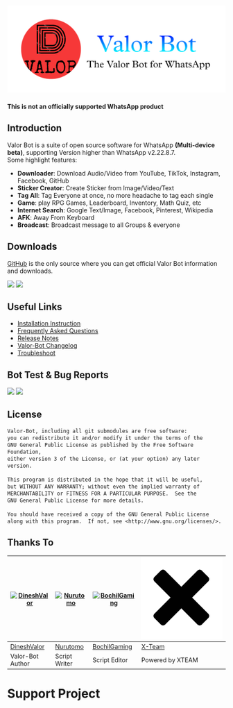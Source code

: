 ![](docs/images/logo.png)

#### This is not an officially supported WhatsApp product

## Introduction
Valor Bot is a suite of open source software for WhatsApp **(Multi-device beta)**, supporting Version higher than WhatsApp  v2.22.8.7.<br>
Some highlight features:

- **Downloader**: Download Audio/Video from YouTube, TikTok, Instagram, Facebook, GitHub
- **Sticker Creator**: Create Sticker from Image/Video/Text
- **Tag All**: Tag Everyone at once, no more headache to tag each single
- **Game**: play RPG Games, Leaderboard, Inventory, Math Quiz, etc
- **Internet Search**: Google Text/Image, Facebook, Pinterest, Wikipedia
- **AFK**: Away From Keyboard
- **Broadcast**: Broadcast message to all Groups & everyone

## Downloads

[GitHub](https://github.com/DineshValor/valor-game) is the only source where you can get official Valor Bot information and downloads.

[![](https://img.shields.io/badge/Valor_Bot-v2.22.8.7-blue)](https://github.com/DineshValor/valor-game/releases/tag/v2.22.8.7)
[![](https://img.shields.io/badge/Valor_Bot_Termux-v2.22.8.7-blue)](https://github.com/DineshValor/valor-game/releases/tag/v2.22.8.7)

## Useful Links
- [Installation Instruction](https://)
- [Frequently Asked Questions](https://)
- [Release Notes](https://)
- [Valor-Bot Changelog](https://)
- [Troubleshoot](https://github.com/puppeteer/puppeteer/blob/main/docs/troubleshooting.md)

## Bot Test & Bug Reports

[![](https://img.shields.io/badge/Bot_Test-WhatsApp-whatsapp?logo=whatsapp)](wa.me/919971107409)
[![](https://img.shields.io/badge/Bug_Report-WhatsApp-whatsapp?logo=whatsapp)](wa.me/919107910799)

## License

    Valor-Bot, including all git submodules are free software:
    you can redistribute it and/or modify it under the terms of the
    GNU General Public License as published by the Free Software Foundation,
    either version 3 of the License, or (at your option) any later version.

    This program is distributed in the hope that it will be useful,
    but WITHOUT ANY WARRANTY; without even the implied warranty of
    MERCHANTABILITY or FITNESS FOR A PARTICULAR PURPOSE.  See the
    GNU General Public License for more details.

    You should have received a copy of the GNU General Public License
    along with this program.  If not, see <http://www.gnu.org/licenses/>.


## Thanks To

[![DineshValor](https://github.com/DineshValor.png?size=60)](https://github.com/DineshValor) | [![Nurutomo](https://github.com/Nurutomo.png?size=60)](https://github.com/Nurutomo) | [![BochilGaming](https://github.com/BochilGaming.png?size=60)](https://github.com/BochilGaming) | [![X-Team](docs/images/xlogo.png?size=60)](https://api.xteam.xyz/) 
----|----|----|----
[DineshValor](https://github.com/DineshValor) | [Nurutomo](https://github.com/Nurutomo) | [BochilGaming](https://github.com/BochilGaming) | [X-Team](https://api.xteam.xyz/)
Valor-Bot Author | Script Writer | Script Editor | Powered by XTEAM

# Support Project
